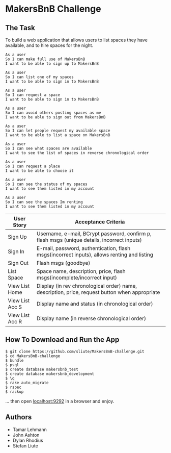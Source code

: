 # MakersBnB Challenge

## The Task
To build a web application that allows users to list spaces they have available, and to hire spaces for the night.

```
As a user
So I can make full use of MakersBnB
I want to be able to sign up to MakersBnB

As a user
So I can list one of my spaces
I want to be able to sign in to MakersBnB

As a user
So I can request a space
I want to be able to sign in to MakersBnB

As a user
So I can avoid others posting spaces as me
I want to be able to sign out from MakersBnB

As a user
So I can let people request my available space
I want to be able to list a space on MakersBnB

As a user
So I can see what spaces are available
I want to see the list of spaces in reverse chronological order

As a user
So I can request a place
I want to be able to choose it

As a user
So I can see the status of my spaces
I want to see them listed in my account

As a user
So I can see the spaces Im renting
I want to see them listed in my account
```

| User Story |                                Acceptance Criteria                                           |
|------------|----------------------------------------------------------------------------------------------|
|Sign Up        |Username, e-mail, BCrypt password, confirm p, flash msgs (unique details, incorrect inputs)|
|Sign In        |E-mail, password, authentication, flash msgs(incorrect inputs), allows renting and listing |
|Sign Out       |Flash msgs (goodbye)                                                                       |
|List Space     |Space name, description, price, flash msgs(incomplete/incorrect input)                     |
|View List Home |Display (in rev chronological order) name, description, price, request button when appropriate|
|View List Acc S|Display name and status (in chronological order)                                           |
|View List Acc R|Display name (in reverse chronological order)                                              |

## How To Download and Run the App

```
$ git clone https://github.com/sliute/MakersBnB-challenge.git
$ cd MakersBnB-challenge
$ bundle
$ psql
$ create database makersbnb_test
$ create database makersbnb_development
$ \q
$ rake auto_migrate
$ rspec
$ rackup
```

... then open [localhost:9292](http://localhost:9292) in a browser and enjoy.

## Authors

* Tamar Lehmann
* John Ashton
* Dylan Rhodius
* Stefan Liute
